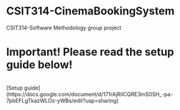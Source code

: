 # CSIT314-CinemaBookingSystem
CSIT314-Software Methodology group project
<br>
<h1>Important! Please read the setup guide below!</h1>
<br>
[Setup guide](https://docs.google.com/document/d/171rAjRilCQRE3mS0SH_-pa-7pbEFLgTkazWLOz-yWBs/edit?usp=sharing)
